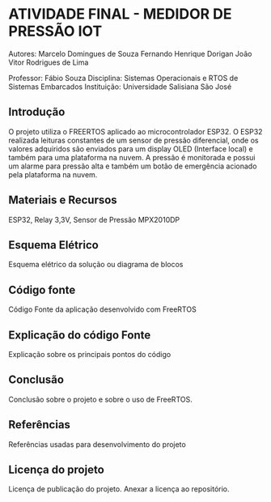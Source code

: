 # ATIVIDADE FINAL - MEDIDOR DE PRESSÃO IOT
Autores: Marcelo Domingues de Souza 
         Fernando Henrique Dorigan
         João Vitor Rodrigues de Lima

Professor: Fábio Souza 
Disciplina: Sistemas Operacionais e RTOS de Sistemas Embarcados
Instituição: Universidade Salisiana São José

## Introdução
O projeto utiliza o FREERTOS aplicado ao microcontrolador ESP32. O ESP32 realizada leituras constantes de um sensor de pressão diferencial, onde os valores adquiridos são enviados para um display OLED (Interface local) e também para uma plataforma na nuvem. A pressão é monitorada e possui um alarme para pressão alta e também um botão de emergência acionado pela plataforma na nuvem.

## Materiais e Recursos
ESP32,
Relay 3,3V, 
Sensor de Pressão MPX2010DP

## Esquema Elétrico
Esquema elétrico da solução ou diagrama de blocos

## Código fonte
Código Fonte da aplicação desenvolvido com FreeRTOS

## Explicação do código Fonte
Explicação sobre os principais pontos do código

## Conclusão
Conclusão sobre o projeto e sobre o uso de FreeRTOS.

## Referências
Referências usadas para desenvolvimento do projeto

## Licença do projeto
Licença de publicação do projeto. Anexar a licença ao repositório.
